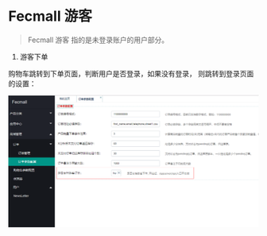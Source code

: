 Fecmall 游客
===========

> Fecmall 游客 指的是未登录账户的用户部分。

1. 游客下单

购物车跳转到下单页面，判断用户是否登录，如果没有登录，
则跳转到登录页面的设置：

![xx](images/p41.png)



